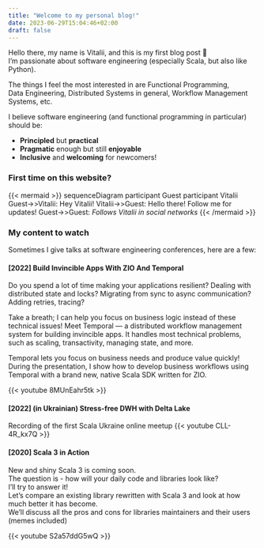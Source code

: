 ```yaml
---
title: "Welcome to my personal blog!"
date: 2023-06-29T15:04:46+02:00
draft: false
---
```


Hello there, my name is Vitalii, and this is my first blog post 👋  
I’m passionate about software engineering (especially Scala, but also like Python).  

The things I feel the most interested in are Functional Programming,  
Data Engineering, Distributed Systems in general, Workflow Management Systems, etc.  
<!--more-->

I believe software engineering (and functional programming in particular) should be:
- **Principled** but **practical**
- **Pragmatic** enough but still **enjoyable**
- **Inclusive** and **welcoming** for newcomers!

### First time on this website?
{{< mermaid >}}
sequenceDiagram
participant Guest
participant Vitalii
Guest->>Vitalii: Hey Vitalii!
Vitalii->>Guest: Hello there! Follow me for updates!
Guest->>Guest: *Follows Vitalii in social networks*
{{< /mermaid >}}

### My content to watch
Sometimes I give talks at software engineering conferences, here are a few:

#### [2022] Build Invincible Apps With ZIO And Temporal

Do you spend a lot of time making your applications resilient? Dealing with distributed state and locks? Migrating from sync to async communication? Adding retries, tracing? 

Take a breath; I can help you focus on business logic instead of these technical issues! Meet Temporal — a distributed workflow management system for building invincible apps. It handles most technical problems, such as scaling, transactivity, managing state, and more. 

Temporal lets you focus on business needs and produce value quickly! During the presentation, I show how to develop business workflows using Temporal with a brand new, native Scala SDK written for ZIO.

{{< youtube 8MUnEahr5tk >}}

#### [2022] (in Ukrainian) Stress-free DWH with Delta Lake
Recording of the first Scala Ukraine online meetup
{{< youtube CLL-4R_kx7Q >}}

#### [2020] Scala 3 in Action
New and shiny Scala 3 is coming soon.  
The question is - how will your daily code and libraries look like?  
I’ll try to answer it!  
Let’s compare an existing library rewritten with Scala 3 and look at how much better it has become.  
We’ll discuss all the pros and cons for libraries maintainers and their users (memes included)  

{{< youtube S2a57ddG5wQ >}}